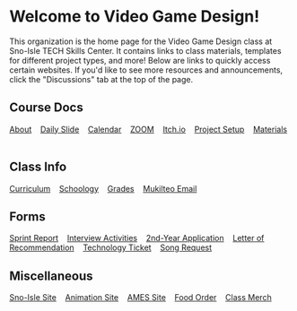 # Welcome to Video Game Design!

This organization is the home page for the Video Game Design class at Sno-Isle TECH Skills Center. It contains links to class materials, templates for different project types, and more! Below are links to quickly access certain websites. If you'd like to see more resources and announcements, click the "Discussions" tab at the top of the page.

## Course Docs

[About](https://docs.google.com/presentation/d/10cEEIoGtyuRp5AaoehJVe1y-yM_sZiTGANGbESeS9aQ/edit?usp=sharing) &nbsp;&nbsp;
[Daily Slide](https://docs.google.com/presentation/d/1DDvkKHkrs3yts2DFJkS8juXZNSgTye5r6uXCQNcP1Kg/present) &nbsp;&nbsp;
[Calendar](https://calendar.online/caf9a81b49f2afbbb76c) &nbsp;&nbsp;
[ZOOM](https://mukilteoschools-org.zoom.us/j/4158979566?pwd=TEhJZE1HUFVueEtuU0JYUWpuT3ZnUT09) &nbsp;&nbsp;
[Itch.io](https://sisc-vgdani.itch.io/) &nbsp;&nbsp;
[Project Setup](https://trello.com/b/C8Kme51L/project-board-template) &nbsp;&nbsp;
[Materials](https://drive.google.com/drive/folders/12V3AuKpwl9pa0SUP9Pkd7tmAtAn6TgMJ?usp=drive_link) &nbsp;&nbsp;

## Class Info

[Curriculum](https://sites.google.com/mukilteo.wednet.edu/vgd-curriculum/) &nbsp;&nbsp;
[Schoology](https://mukilteo.schoology.com/home/) &nbsp;&nbsp;
[Grades](https://www.q.wa-k12.net/mukilt) &nbsp;&nbsp;
[Mukilteo Email](https://outlook.office365.com) &nbsp;&nbsp;

## Forms

[Sprint Report](https://forms.gle/MPTJpZA6jzrVRFJ28) &nbsp;&nbsp;
[Interview Activities](https://forms.gle/MATwp3XGQhmYjydbA) &nbsp;&nbsp;
[2nd-Year Application](https://forms.gle/Db4xkQjYqPwRuLuY6) &nbsp;&nbsp;
[Letter of Recommendation](https://forms.gle/7iFWFCk6QMYobkpo7) &nbsp;&nbsp;
[Technology Ticket](https://forms.gle/su8K2ueb4n3CXCRE9) &nbsp;&nbsp;
[Song Request](https://forms.gle/8PRmX1kZ9fWM1Zm9A) &nbsp;&nbsp;

## Miscellaneous

[Sno-Isle Site](https://sc.mukilteoschools.org/) &nbsp;&nbsp;
[Animation Site](https://sites.google.com/view/anisisc) &nbsp;&nbsp;
[AMES Site](https://ames.team) &nbsp;&nbsp;
[Food Order](https://www.traininggroundscafe.com/) &nbsp;&nbsp;
[Class Merch](https://streamline-llc.net/SnoisleTech/shop/products/all?page=1) &nbsp;&nbsp;
